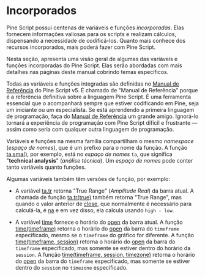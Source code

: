 
# Incorporados

Pine Script possui centenas de variáveis e funções _incorporadas_. Elas fornecem informações valiosas para os scripts e realizam cálculos, dispensando a necessidade de codificá-los. Quanto mais conhece dos recursos incorporados, mais poderá fazer com Pine Script.

Nesta seção, apresenta uma visão geral de algumas das variáveis e funções incorporadas do Pine Script. Elas serão abordadas com mais detalhes nas páginas deste manual cobrindo temas específicos.

Todas as variáveis e funções integradas são definidas no [Manual de Referência](https://br.tradingview.com/pine-script-reference/v5) do Pine Script v5. É chamado de "Manual de Referência" porque é a referência definitiva sobre a linguagem Pine Script. É uma ferramenta essencial que o acompanhará sempre que estiver codificando em Pine, seja um iniciante ou um especialista. Se está aprendendo a primeira linguagem de programação, faça do [Manual de Referência](https://br.tradingview.com/pine-script-reference/v5/) um grande amigo. Ignorá-lo tornará a experiência de programação com Pine Script difícil e frustrante — assim como seria com qualquer outra linguagem de programação.

Variáveis e funções na mesma família compartilham o mesmo _namespace_ (_espaço de nomes_), que é um prefixo para o nome da função. A função [ta.sma()](https://br.tradingview.com/pine-script-reference/v5/#fun_ta{dot}sma), por exemplo, está no _espaço de nomes_ `ta`, que significa "__technical analysis__" (_análise técnica_). Um _espaço de nomes_ pode conter tanto variáveis quanto funções.

Algumas variáveis também têm versões de função, por exemplo:

- A variável [ta.tr](https://br.tradingview.com/pine-script-reference/v5/#fun_ta{dot}tr) retorna "True Range" (_Amplitude Real_) da barra atual. A chamada de função [ta.tr(true)](https://br.tradingview.com/pine-script-reference/v5/#fun_ta{dot}tr) também retorna "True Range", mas quando o valor anterior de [close](https://br.tradingview.com/pine-script-reference/v5/#var_close), que normalmente é necessário para calculá-la, é [na](https://br.tradingview.com/pine-script-reference/v5/#var_na) e em vez disso, ela calcula usando `high - low`.

- A variável [time](https://br.tradingview.com/pine-script-reference/v5/#var_time) fornece o horário do [open](https://br.tradingview.com/pine-script-reference/v5/#var_open) da barra atual. A função [time(timeframe)](https://br.tradingview.com/pine-script-reference/v5/#fun_time) retorna o horário do [open](https://br.tradingview.com/pine-script-reference/v5/#var_open) da barra do `timeframe` especificado, mesmo se o `timeframe` do gráfico for diferente. A função [time(timeframe, session)](https://br.tradingview.com/pine-script-reference/v5/#fun_time) retorna o horário do [open](https://br.tradingview.com/pine-script-reference/v5/#var_open) da barra do `timeframe` especificado, mas somente se estiver dentro do horário da `session`. A função [time(timeframe, session, timezone)](https://br.tradingview.com/pine-script-reference/v5/#fun_time) retorna o horário do [open](https://br.tradingview.com/pine-script-reference/v5/#var_open) da barra do `timeframe` especificado, mas somente se estiver dentro do `session` no `timezone` especificado.
